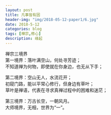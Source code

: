 ```yaml
---
layout: post
title: 凡事皆有因
header-img: "img/2018-05-12-paper1/6.jpg"
date: 2018-5-12
categories: blog
tags: [禅宗,修心]
description: 缘起
---
```


禅宗三境界<br> 
第一境界：落叶满空山，何处寻芳迹；<br>
不知道禅为何物，即使就在你身边，也无从下手；

第二境界：空山无人，水流花开；<br>
初窥门路，能以平常心修行，但身边有草叶；<br>
草叶是禅语，代表在寻求真禅过程中的困难和迷茫；

第三境界：万古长空，一朝风月。<br>
大师境界，无相，世界为“一”。
